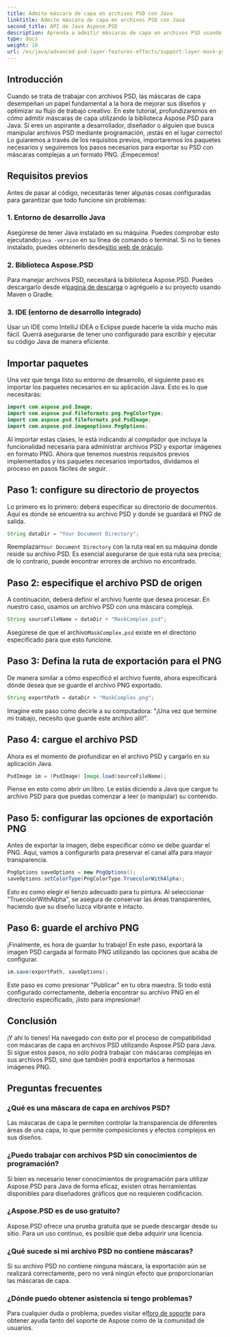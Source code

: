 ```yaml
---
title: Admite máscara de capa en archivos PSD con Java
linktitle: Admite máscara de capa en archivos PSD con Java
second_title: API de Java Aspose.PSD
description: Aprenda a admitir máscaras de capa en archivos PSD usando Aspose.PSD para Java a través de un completo tutorial paso a paso.
type: docs
weight: 18
url: /es/java/advanced-psd-layer-features-effects/support-layer-mask-psd-files/
---
```

## Introducción
Cuando se trata de trabajar con archivos PSD, las máscaras de capa desempeñan un papel fundamental a la hora de mejorar sus diseños y optimizar su flujo de trabajo creativo. En este tutorial, profundizaremos en cómo admitir máscaras de capa utilizando la biblioteca Aspose.PSD para Java. Si eres un aspirante a desarrollador, diseñador o alguien que busca manipular archivos PSD mediante programación, ¡estás en el lugar correcto! Lo guiaremos a través de los requisitos previos, importaremos los paquetes necesarios y seguiremos los pasos necesarios para exportar su PSD con máscaras complejas a un formato PNG. ¡Empecemos!
## Requisitos previos
Antes de pasar al código, necesitarás tener algunas cosas configuradas para garantizar que todo funcione sin problemas:
### 1. Entorno de desarrollo Java
 Asegúrese de tener Java instalado en su máquina. Puedes comprobar esto ejecutando`java -version` en su línea de comando o terminal. Si no lo tienes instalado, puedes obtenerlo desde[sitio web de oráculo](https://www.oracle.com/java/technologies/javase-jdk11-downloads.html).
### 2. Biblioteca Aspose.PSD
Para manejar archivos PSD, necesitará la biblioteca Aspose.PSD. Puedes descargarlo desde el[pagina de descarga](https://releases.aspose.com/psd/java/) o agréguelo a su proyecto usando Maven o Gradle.
### 3. IDE (entorno de desarrollo integrado)
Usar un IDE como IntelliJ IDEA o Eclipse puede hacerle la vida mucho más fácil. Querrá asegurarse de tener uno configurado para escribir y ejecutar su código Java de manera eficiente.
## Importar paquetes
Una vez que tenga listo su entorno de desarrollo, el siguiente paso es importar los paquetes necesarios en su aplicación Java. Esto es lo que necesitarás:
```java
import com.aspose.psd.Image;
import com.aspose.psd.fileformats.png.PngColorType;
import com.aspose.psd.fileformats.psd.PsdImage;
import com.aspose.psd.imageoptions.PngOptions;
```
Al importar estas clases, le está indicando al compilador que incluya la funcionalidad necesaria para administrar archivos PSD y exportar imágenes en formato PNG.
Ahora que tenemos nuestros requisitos previos implementados y los paquetes necesarios importados, dividamos el proceso en pasos fáciles de seguir.
## Paso 1: configure su directorio de proyectos

Lo primero es lo primero: deberá especificar su directorio de documentos. Aquí es donde se encuentra su archivo PSD y donde se guardará el PNG de salida.
```java
String dataDir = "Your Document Directory";
```
 Reemplazar`Your Document Directory` con la ruta real en su máquina donde reside su archivo PSD. Es esencial asegurarse de que esta ruta sea precisa; de lo contrario, puede encontrar errores de archivo no encontrado.
## Paso 2: especifique el archivo PSD de origen

A continuación, deberá definir el archivo fuente que desea procesar. En nuestro caso, usamos un archivo PSD con una máscara compleja.
```java
String sourceFileName = dataDir + "MaskComplex.psd";
```
 Asegúrese de que el archivo`MaskComplex.psd` existe en el directorio especificado para que esto funcione. 
## Paso 3: Defina la ruta de exportación para el PNG

De manera similar a cómo especificó el archivo fuente, ahora especificará dónde desea que se guarde el archivo PNG exportado.
```java
String exportPath = dataDir + "MaskComplex.png";
```
Imagine este paso como decirle a su computadora: "¡Una vez que termine mi trabajo, necesito que guarde este archivo allí!".
## Paso 4: cargue el archivo PSD

Ahora es el momento de profundizar en el archivo PSD y cargarlo en su aplicación Java.
```java
PsdImage im = (PsdImage) Image.load(sourceFileName);
```
Piense en esto como abrir un libro. Le estás diciendo a Java que cargue tu archivo PSD para que puedas comenzar a leer (o manipular) su contenido.
## Paso 5: configurar las opciones de exportación PNG

Antes de exportar la imagen, debe especificar cómo se debe guardar el PNG. Aquí, vamos a configurarlo para preservar el canal alfa para mayor transparencia.
```java
PngOptions saveOptions = new PngOptions();
saveOptions.setColorType(PngColorType.TruecolorWithAlpha);
```
Esto es como elegir el lienzo adecuado para tu pintura. Al seleccionar "TruecolorWithAlpha", se asegura de conservar las áreas transparentes, haciendo que su diseño luzca vibrante e intacto.
## Paso 6: guarde el archivo PNG

¡Finalmente, es hora de guardar tu trabajo! En este paso, exportará la imagen PSD cargada al formato PNG utilizando las opciones que acaba de configurar.
```java
im.save(exportPath, saveOptions);
```
Este paso es como presionar "Publicar" en tu obra maestra. Si todo está configurado correctamente, debería encontrar su archivo PNG en el directorio especificado, ¡listo para impresionar!
## Conclusión
¡Y ahí lo tienes! Ha navegado con éxito por el proceso de compatibilidad con máscaras de capa en archivos PSD utilizando Aspose.PSD para Java. Si sigue estos pasos, no sólo podrá trabajar con máscaras complejas en sus archivos PSD, sino que también podrá exportarlos a hermosas imágenes PNG. 
## Preguntas frecuentes
### ¿Qué es una máscara de capa en archivos PSD?  
Las máscaras de capa le permiten controlar la transparencia de diferentes áreas de una capa, lo que permite composiciones y efectos complejos en sus diseños.
### ¿Puedo trabajar con archivos PSD sin conocimientos de programación?  
Si bien es necesario tener conocimientos de programación para utilizar Aspose.PSD para Java de forma eficaz, existen otras herramientas disponibles para diseñadores gráficos que no requieren codificación.
### ¿Aspose.PSD es de uso gratuito?  
Aspose.PSD ofrece una prueba gratuita que se puede descargar desde su sitio. Para un uso continuo, es posible que deba adquirir una licencia.
### ¿Qué sucede si mi archivo PSD no contiene máscaras?  
Si su archivo PSD no contiene ninguna máscara, la exportación aún se realizará correctamente, pero no verá ningún efecto que proporcionarían las máscaras de capa.
### ¿Dónde puedo obtener asistencia si tengo problemas?  
 Para cualquier duda o problema, puedes visitar el[foro de soporte](https://forum.aspose.com/c/psd/34) para obtener ayuda tanto del soporte de Aspose como de la comunidad de usuarios.